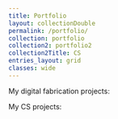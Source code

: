 ```yaml
---
title: Portfolio
layout: collectionDouble
permalink: /portfolio/
collection: portfolio
collection2: portfolio2
collection2Title: CS
entries_layout: grid
classes: wide
---
```


My digital fabrication projects:

My CS projects:
